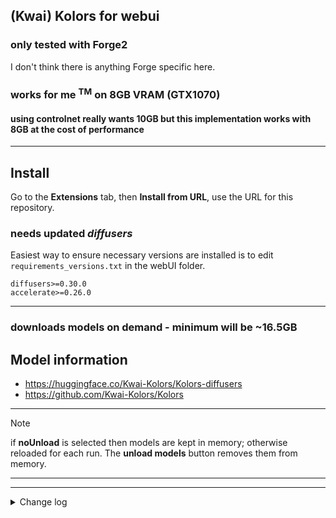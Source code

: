 ## (Kwai) Kolors for webui ##
### only tested with Forge2 ###
I don't think there is anything Forge specific here.


### works for me <sup>TM</sup> on 8GB VRAM (GTX1070) ###
#### using controlnet really wants 10GB but this implementation works with 8GB at the cost of performance ####

---
## Install ##
Go to the **Extensions** tab, then **Install from URL**, use the URL for this repository.
### needs updated *diffusers* ###

Easiest way to ensure necessary versions are installed is to edit `requirements_versions.txt` in the webUI folder.
```
diffusers>=0.30.0
accelerate>=0.26.0
```

---
### downloads models on demand - minimum will be ~16.5GB ###

## Model information ##
* https://huggingface.co/Kwai-Kolors/Kolors-diffusers
* https://github.com/Kwai-Kolors/Kolors

---
>[!NOTE]
> if **noUnload** is selected then models are kept in memory; otherwise reloaded for each run. The **unload models** button removes them from memory.

---


---
<details>
<summary>Change log</summary>

#### 23/02/2025 ####
* initial upload. includes IP Adapter (not faceID), controlnets, i2i.


</details>


